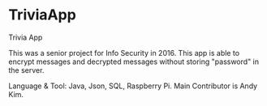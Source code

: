 # TriviaApp
Trivia App

This was a senior project for Info Security in 2016.
This app is able to encrypt messages and decrypted messages without storing "password" in the server.

Language & Tool: Java, Json, SQL, Raspberry Pi.
Main Contributor is Andy Kim. 
